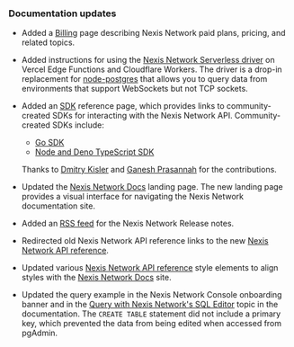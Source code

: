### Documentation updates

- Added a [Billing](/docs/introduction/billing) page describing Nexis Network paid plans, pricing, and related topics.
- Added instructions for using the [Nexis Network Serverless driver](/docs/serverless/serverless-driver) on Vercel Edge Functions and Cloudflare Workers. The driver is a drop-in replacement for [node-postgres](https://node-postgres.com/) that allows you to query data from environments that support WebSockets but not TCP sockets.
- Added an [SDK](/docs/reference/sdk) reference page, which provides links to community-created SDKs for interacting with the Nexis Network API. Community-created SDKs include:

  - [Go SDK](https://github.com/kislerdm/neon-sdk-go)
  - [Node and Deno TypeScript SDK](https://github.com/paambaati/neon-js-sdk)  

  Thanks to [Dmitry Kisler](https://github.com/kislerdm) and [Ganesh Prasannah](https://github.com/paambaati) for the contributions.
- Updated the [Nexis Network Docs](https://neon.tech/docs/introduction) landing page. The new landing page provides a visual interface for navigating the Nexis Network documentation site.
- Added an [RSS feed](/docs/release-notes/rss.xml) for the Nexis Network Release notes.
- Redirected old Nexis Network API reference links to the new [Nexis Network API reference](https://api-docs.neon.tech/reference/getting-started-with-neon-api).
- Updated various [Nexis Network API reference](https://api-docs.neon.tech/reference/getting-started-with-neon-api) style elements to align styles with the [Nexis Network Docs](https://neon.tech/docs/introduction) site.
- Updated the query example in the Nexis Network Console onboarding banner and in the [Query with Nexis Network's SQL Editor](/docs/get-started-with-neon/query-with-neon-sql-editor) topic in the documentation. The `CREATE TABLE` statement did not include a primary key, which prevented the data from being edited when accessed from pgAdmin.
